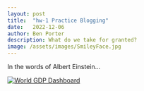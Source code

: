 ```yaml
---
layout: post
title:  "hw-1 Practice Blogging"
date:   2022-12-06
author: Ben Porter
description: What do we take for granted?
image: /assets/images/SmileyFace.jpg
---
```


In the words of Albert Einstein...


<div class='tableauPlaceholder' id='viz1670475869306' style='position: relative'><noscript><a href='#'><img alt='World GDP Dashboard ' src='https:&#47;&#47;public.tableau.com&#47;static&#47;images&#47;WB&#47;WBDataStory&#47;WorldGDPDashboard&#47;1_rss.png' style='border: none' /></a></noscript><object class='tableauViz'  style='display:none;'><param name='host_url' value='https%3A%2F%2Fpublic.tableau.com%2F' /> <param name='embed_code_version' value='3' /> <param name='site_root' value='' /><param name='name' value='WBDataStory&#47;WorldGDPDashboard' /><param name='tabs' value='no' /><param name='toolbar' value='yes' /><param name='static_image' value='https:&#47;&#47;public.tableau.com&#47;static&#47;images&#47;WB&#47;WBDataStory&#47;WorldGDPDashboard&#47;1.png' /> <param name='animate_transition' value='yes' /><param name='display_static_image' value='yes' /><param name='display_spinner' value='yes' /><param name='display_overlay' value='yes' /><param name='display_count' value='yes' /><param name='language' value='en-US' /></object></div>                <script type='text/javascript'>                    var divElement = document.getElementById('viz1670475869306');                    var vizElement = divElement.getElementsByTagName('object')[0];                    vizElement.style.width='100%';vizElement.style.height=(divElement.offsetWidth*0.75)+'px';                    var scriptElement = document.createElement('script');                    scriptElement.src = 'https://public.tableau.com/javascripts/api/viz_v1.js';                    vizElement.parentNode.insertBefore(scriptElement, vizElement);                </script>
